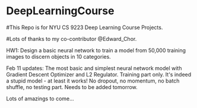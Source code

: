 # DeepLearningCourse

#This Repo is for NYU CS 9223 Deep Learning Course Projects.

#Lots of thanks to my co-contributor @Edward_Chor.


HW1: Design a basic neural network to train a model from 50,000 training images to discern objects in 10 categories.

Feb 11 updates: The most basic and simplest neural network model with Gradient Descent Optimizer and L2 Regulator. Training part only. It's indeed a stupid model - at least it works!
No dropout, no momentum, no batch shuffle, no testing part. Needs to be added tomorrow.


Lots of amazings to come...

